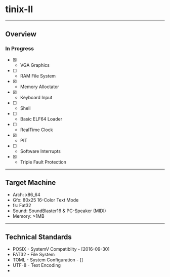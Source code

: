 # tinix-II
----
## Overview
### In Progress
- [x] - VGA Graphics
- [ ] - RAM File System
- [x] - Memory Alloctator
- [x] - Keyboard Input
- [ ] - Shell
- [ ] - Basic ELF64 Loader
- [ ] - RealTime Clock
- [x] - PIT
- [ ] - Software Interrupts
- [x] - Triple Fault Protection 
----
## Target Machine
- Arch: x86_64
- Gfx: 80x25 16-Color Text Mode
- fs: Fat32
- Sound: SoundBlaster16 & PC-Speaker (MIDI)
- Memory: >1MB
----
## Technical Standards
- POSIX - SystemV Compatiblity - [2016-09-30]
- FAT32 - File System
- TOML  - System Configuration - []
- UTF-8 - Text Encoding
- 

